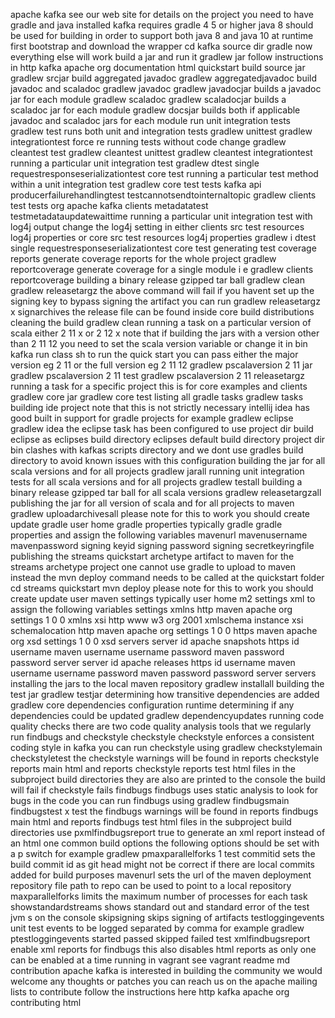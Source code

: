 apache kafka see our web site for details on the project you need to have gradle and java installed kafka requires gradle 4 5 or higher java 8 should be used for building in order to support both java 8 and java 10 at runtime first bootstrap and download the wrapper cd kafka source dir gradle now everything else will work build a jar and run it gradlew jar follow instructions in http kafka apache org documentation html quickstart build source jar gradlew srcjar build aggregated javadoc gradlew aggregatedjavadoc build javadoc and scaladoc gradlew javadoc gradlew javadocjar builds a javadoc jar for each module gradlew scaladoc gradlew scaladocjar builds a scaladoc jar for each module gradlew docsjar builds both if applicable javadoc and scaladoc jars for each module run unit integration tests gradlew test runs both unit and integration tests gradlew unittest gradlew integrationtest force re running tests without code change gradlew cleantest test gradlew cleantest unittest gradlew cleantest integrationtest running a particular unit integration test gradlew dtest single requestresponseserializationtest core test running a particular test method within a unit integration test gradlew core test tests kafka api producerfailurehandlingtest testcannotsendtointernaltopic gradlew clients test tests org apache kafka clients metadatatest testmetadataupdatewaittime running a particular unit integration test with log4j output change the log4j setting in either clients src test resources log4j properties or core src test resources log4j properties gradlew i dtest single requestresponseserializationtest core test generating test coverage reports generate coverage reports for the whole project gradlew reportcoverage generate coverage for a single module i e gradlew clients reportcoverage building a binary release gzipped tar ball gradlew clean gradlew releasetargz the above command will fail if you havent set up the signing key to bypass signing the artifact you can run gradlew releasetargz x signarchives the release file can be found inside core build distributions cleaning the build gradlew clean running a task on a particular version of scala either 2 11 x or 2 12 x note that if building the jars with a version other than 2 11 12 you need to set the scala version variable or change it in bin kafka run class sh to run the quick start you can pass either the major version eg 2 11 or the full version eg 2 11 12 gradlew pscalaversion 2 11 jar gradlew pscalaversion 2 11 test gradlew pscalaversion 2 11 releasetargz running a task for a specific project this is for core examples and clients gradlew core jar gradlew core test listing all gradle tasks gradlew tasks building ide project note that this is not strictly necessary intellij idea has good built in support for gradle projects for example gradlew eclipse gradlew idea the eclipse task has been configured to use project dir build eclipse as eclipses build directory eclipses default build directory project dir bin clashes with kafkas scripts directory and we dont use gradles build directory to avoid known issues with this configuration building the jar for all scala versions and for all projects gradlew jarall running unit integration tests for all scala versions and for all projects gradlew testall building a binary release gzipped tar ball for all scala versions gradlew releasetargzall publishing the jar for all version of scala and for all projects to maven gradlew uploadarchivesall please note for this to work you should create update gradle user home gradle properties typically gradle gradle properties and assign the following variables mavenurl mavenusername mavenpassword signing keyid signing password signing secretkeyringfile publishing the streams quickstart archetype artifact to maven for the streams archetype project one cannot use gradle to upload to maven instead the mvn deploy command needs to be called at the quickstart folder cd streams quickstart mvn deploy please note for this to work you should create update user maven settings typically user home m2 settings xml to assign the following variables settings xmlns http maven apache org settings 1 0 0 xmlns xsi http www w3 org 2001 xmlschema instance xsi schemalocation http maven apache org settings 1 0 0 https maven apache org xsd settings 1 0 0 xsd servers server id apache snapshots https id username maven username username password maven password password server server id apache releases https id username maven username username password maven password password server servers installing the jars to the local maven repository gradlew installall building the test jar gradlew testjar determining how transitive dependencies are added gradlew core dependencies configuration runtime determining if any dependencies could be updated gradlew dependencyupdates running code quality checks there are two code quality analysis tools that we regularly run findbugs and checkstyle checkstyle checkstyle enforces a consistent coding style in kafka you can run checkstyle using gradlew checkstylemain checkstyletest the checkstyle warnings will be found in reports checkstyle reports main html and reports checkstyle reports test html files in the subproject build directories they are also are printed to the console the build will fail if checkstyle fails findbugs findbugs uses static analysis to look for bugs in the code you can run findbugs using gradlew findbugsmain findbugstest x test the findbugs warnings will be found in reports findbugs main html and reports findbugs test html files in the subproject build directories use pxmlfindbugsreport true to generate an xml report instead of an html one common build options the following options should be set with a p switch for example gradlew pmaxparallelforks 1 test commitid sets the build commit id as git head might not be correct if there are local commits added for build purposes mavenurl sets the url of the maven deployment repository file path to repo can be used to point to a local repository maxparallelforks limits the maximum number of processes for each task showstandardstreams shows standard out and standard error of the test jvm s on the console skipsigning skips signing of artifacts testloggingevents unit test events to be logged separated by comma for example gradlew ptestloggingevents started passed skipped failed test xmlfindbugsreport enable xml reports for findbugs this also disables html reports as only one can be enabled at a time running in vagrant see vagrant readme md contribution apache kafka is interested in building the community we would welcome any thoughts or patches you can reach us on the apache mailing lists to contribute follow the instructions here http kafka apache org contributing html